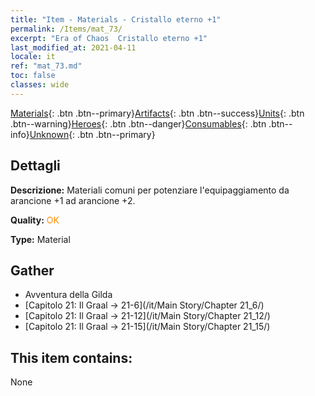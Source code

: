 ```yaml
---
title: "Item - Materials - Cristallo eterno +1"
permalink: /Items/mat_73/
excerpt: "Era of Chaos  Cristallo eterno +1"
last_modified_at: 2021-04-11
locale: it
ref: "mat_73.md"
toc: false
classes: wide
---
```

 [Materials](/it/Items/){: .btn .btn--primary}[Artifacts](/it/Items/Artifacts/){: .btn .btn--success}[Units](/it/Items/Units/){: .btn .btn--warning}[Heroes](/it/Items/Heroes/){: .btn .btn--danger}[Consumables](/it/Items/Consumables/){: .btn .btn--info}[Unknown](/it/Items/Unknown/){: .btn .btn--primary}

## Dettagli
 **Descrizione:** Materiali comuni per potenziare l'equipaggiamento da arancione +1 ad arancione +2.

 **Quality:** <span style="color: #FF8C00">OK</span>

 **Type:** Material

## Gather

*    Avventura della Gilda 
*    [Capitolo 21: Il Graal -> 21-6](/it/Main Story/Chapter 21_6/) 
*    [Capitolo 21: Il Graal -> 21-12](/it/Main Story/Chapter 21_12/) 
*    [Capitolo 21: Il Graal -> 21-15](/it/Main Story/Chapter 21_15/) 

## This item contains:

  None

